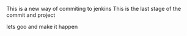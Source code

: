 This is a new way of commiting to jenkins
This is the last stage of the commit and project 

lets goo and make it happen 
